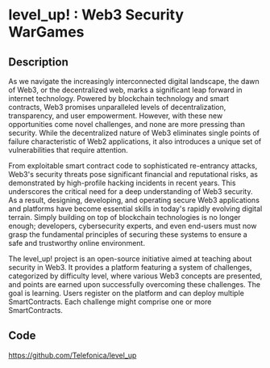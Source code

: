 # level_up! : Web3 Security WarGames

## Description
As we navigate the increasingly interconnected digital landscape, the dawn of Web3, or the decentralized web, marks a significant leap forward in internet technology. Powered by blockchain technology and smart contracts, Web3 promises unparalleled levels of decentralization, transparency, and user empowerment. However, with these new opportunities come novel challenges, and none are more pressing than security. While the decentralized nature of Web3 eliminates single points of failure characteristic of Web2 applications, it also introduces a unique set of vulnerabilities that require attention.

From exploitable smart contract code to sophisticated re-entrancy attacks, Web3's security threats pose significant financial and reputational risks, as demonstrated by high-profile hacking incidents in recent years. This underscores the critical need for a deep understanding of Web3 security. As a result, designing, developing, and operating secure Web3 applications and platforms have become essential skills in today's rapidly evolving digital terrain. Simply building on top of blockchain technologies is no longer enough; developers, cybersecurity experts, and even end-users must now grasp the fundamental principles of securing these systems to ensure a safe and trustworthy online environment.

The level_up! project is an open-source initiative aimed at teaching about security in Web3. It provides a platform featuring a system of challenges, categorized by difficulty level, where various Web3 concepts are presented, and points are earned upon successfully overcoming these challenges. The goal is learning. Users register on the platform and can deploy multiple SmartContracts. Each challenge might comprise one or more SmartContracts.

## Code
https://github.com/Telefonica/level_up
